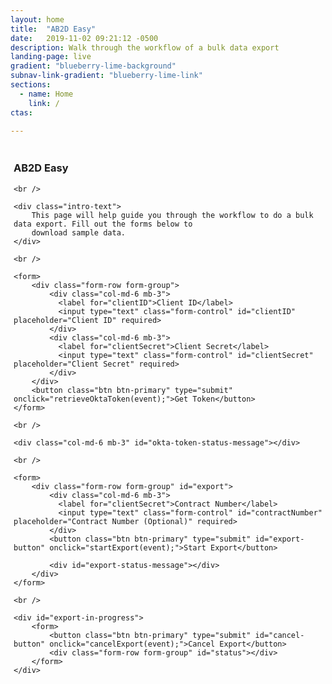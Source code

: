 ```yaml
---
layout: home
title:  "AB2D Easy"
date:   2019-11-02 09:21:12 -0500 
description: Walk through the workflow of a bulk data export 
landing-page: live
gradient: "blueberry-lime-background"
subnav-link-gradient: "blueberry-lime-link"
sections:
  - name: Home
    link: /
ctas:

---
```


<link rel="stylesheet" href="https://stackpath.bootstrapcdn.com/bootstrap/4.2.1/css/bootstrap.min.css" integrity="sha384-GJzZqFGwb1QTTN6wy59ffF1BuGJpLSa9DkKMp0DgiMDm4iYMj70gZWKYbI706tWS" crossorigin="anonymous">

<script src="https://cdnjs.cloudflare.com/ajax/libs/popper.js/1.14.6/umd/popper.min.js" integrity="sha384-wHAiFfRlMFy6i5SRaxvfOCifBUQy1xHdJ/yoi7FRNXMRBu5WHdZYu1hA6ZOblgut" crossorigin="anonymous"></script>
<script src="https://stackpath.bootstrapcdn.com/bootstrap/4.2.1/js/bootstrap.min.js" integrity="sha384-B0UglyR+jN6CkvvICOB2joaf5I4l3gm9GU6Hc1og6Ls7i6U/mkkaduKaBhlAXv9k" crossorigin="anonymous"></script>

<style type="text/css">
    #okta-token-status-message {
        display: none;
        padding: 5px;
        color: black;
    }
    
    #export {
        display: none;
    }
    
    #export-status {
        display: none;
    }
    
    .failure-status {
        border: 1px solid red;
        background-color: lightcoral;
    }
    .success-status {
        border: 1px solid green;
        background-color: lightgreen;
    }
</style>

<script>
    const baseUrl = 'http://localhost:8080/';
    const fhirSegment = 'api/v1/fhir/';
    let token = '';

    function retrieveOktaToken(event) {
        event.preventDefault();
    
        const clientID = $('#clientID').val();
        const clientSecret = $('#clientSecret').val();
        const formData = {
            'clientID': clientID,
            'clientSecret': clientSecret
        };
        $.ajax({
            url: baseUrl + 'oktaproxy',
            data: formData,
            dataType: 'json',
            type: 'post',
            headers: {
                'Content-Type': 'application/x-www-form-urlencoded',
            },
            success: function (data) {
                token = data.accessToken;
                $("#okta-token-status-message").html("Successfully retrieved okta token").addClass("success-status").show();
                $("#export").show();
            },
            error: function(data) {
                $("#okta-token-status-message").html("Failed to retrieve okta token. Please try again.").addClass("failure-status").show();
            }
        });
    }
    
    function startExport(event) {
        event.preventDefault();
        
        const contractNumber = $("#contractNumber").val();
        
        let url = '';
        if(contractNumber === undefined || contractNumber === '') {
            url = baseUrl + fhirSegment + 'Patient/$export';
        } else {
            url = baseUrl + fhirSegment + '/Group/' + contractNumber + '/$export';        
        }
        
        $.ajax({
            url: url,
            headers: {
                'Authorization': 'Basic ' + token
            },
            type: 'get',
            success: function(data, status, xhr) {
                const contentLocation = xhr.getResponseHeader('Content-Location');
                $('#export-status-message').html("Bulk export successfully started.").addClass("success-status").show();
                $('#export-button').addClass("disabled"); //TODO remove event handler
                initiateStatusChecks(contentLocation);
            },
            error: function() {
                $('#export-status-message').html("Failed to start bulk export. Please try again").addClass("failure-status").show(); 
            }
        });
    }
    
    function initiateStatusChecks(url) {
        
    }
    
    function cancelExport() {
        $.ajax({
            url: url,
            headers: {
                'Authorization': 'Basic ' + token
            },
            type: 'get',
            success: function(data, status, xhr) {
        });
        
        /Job/{jobUuid}/$status
    }
</script>

<div id="ab2d-easy-section" style="padding: 5px;">
    <h3>AB2D Easy</h3>
    
    <br />
    
    <div class="intro-text">
        This page will help guide you through the workflow to do a bulk data export. Fill out the forms below to
        download sample data.
    </div>
    
    <br />
    
    <form>
        <div class="form-row form-group">
            <div class="col-md-6 mb-3">
              <label for="clientID">Client ID</label>
              <input type="text" class="form-control" id="clientID" placeholder="Client ID" required>
            </div>
            <div class="col-md-6 mb-3">
              <label for="clientSecret">Client Secret</label>
              <input type="text" class="form-control" id="clientSecret" placeholder="Client Secret" required>
            </div>
        </div>
        <button class="btn btn-primary" type="submit" onclick="retrieveOktaToken(event);">Get Token</button>
    </form>
    
    <br />
    
    <div class="col-md-6 mb-3" id="okta-token-status-message"></div>
    
    <br />
    
    <form>
        <div class="form-row form-group" id="export">
            <div class="col-md-6 mb-3">
              <label for="clientSecret">Contract Number</label>
              <input type="text" class="form-control" id="contractNumber" placeholder="Contract Number (Optional)" required>
            </div>
            <button class="btn btn-primary" type="submit" id="export-button" onclick="startExport(event);">Start Export</button>
            
            <div id="export-status-message"></div>
        </div>
    </form>
    
    <br />
    
    <div id="export-in-progress">
        <form>
            <button class="btn btn-primary" type="submit" id="cancel-button" onclick="cancelExport(event);">Cancel Export</button>
            <div class="form-row form-group" id="status"></div>
        </form>
    </div>
        
    
</div>